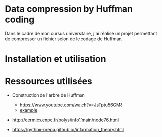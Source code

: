 # Data compression by Huffman coding

Dans le cadre de mon cursus universitaire, j'ai réalisé un projet permettant de compresser un fichier selon de le codage de Huffman.

# Installation et utilisation



# Ressources utilisées

* Construction de l'arbre de Huffman
  * https://www.youtube.com/watch?v=JsTptu56GM8
  * <a href="http://cermics.enpc.fr/polys/info1/main/node76.html" target="_blank">example</a>

* http://cermics.enpc.fr/polys/info1/main/node76.html
* https://python-prepa.github.io/information_theory.html
